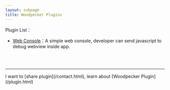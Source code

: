 ```yaml
---
layout: subpage
title: Woodpecker Plugins
---
```


Plugin List：

* [Web Console](/tools/webconsole.html)：A simple web console, developer can send javascript to debug webview inside app.


<br/>
<br/>
<hr/>
I want to [share plugin](/contact.html), learn about [Woodpecker Plugin](/plugin.html)